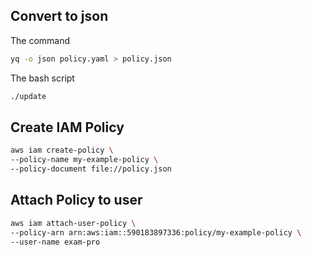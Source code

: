 ## Convert to json

The command
```sh
yq -o json policy.yaml > policy.json
```

The bash script
```sh
./update
```

## Create IAM Policy
```sh
aws iam create-policy \
--policy-name my-example-policy \
--policy-document file://policy.json
```

## Attach Policy to user

```sh
aws iam attach-user-policy \
--policy-arn arn:aws:iam::590183897336:policy/my-example-policy \
--user-name exam-pro
```